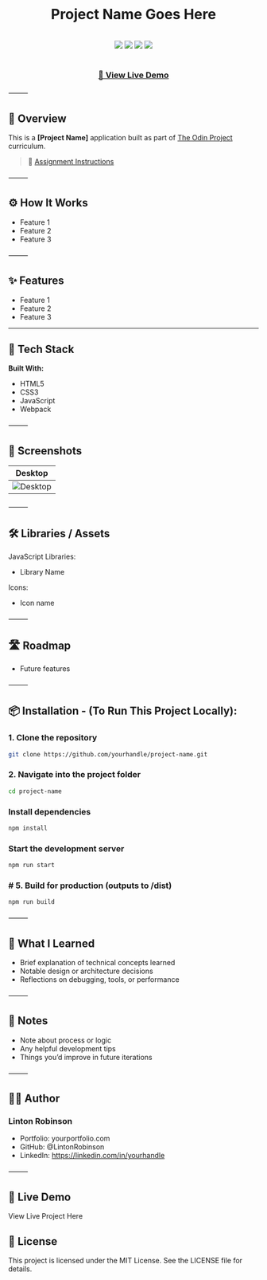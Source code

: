 <div align="center">
  <br>
  <h1>Project Name Goes Here</h1>
  <br>
  <div>
    <img src="https://img.shields.io/static/v1?label=&message=HTML&color=E34F26&style=for-the-badge&logo=HTML5&logoColor=white">
    <img src="https://img.shields.io/static/v1?label=&message=CSS&color=1572B6&style=for-the-badge&logo=CSS3&logoColor=white">
    <img src="https://img.shields.io/static/v1?label=&message=JavaScript&color=F7DF1E&style=for-the-badge&logo=javascript&logoColor=black">
    <img src="https://img.shields.io/static/v1?label=&message=Webpack&color=8DD6F9&style=for-the-badge&logo=webpack&logoColor=black">
  </div>
  <br>
  <h3><b><a href="#live-demo">🔗 View Live Demo</a></b></h3>
</div>

⸻

## 📖 Overview

This is a **[Project Name]** application built as part of [The Odin Project](https://www.theodinproject.com) curriculum.

> 📘 [Assignment Instructions](#link-to-assignment)

⸻

## ⚙️ How It Works

- Feature 1  
- Feature 2  
- Feature 3  

⸻

## ✨ Features

- Feature 1  
- Feature 2  
- Feature 3  

---

## 🔧 Tech Stack

**Built With:**

- HTML5  
- CSS3  
- JavaScript  
- Webpack  

⸻

## 📸 Screenshots

| Desktop | 
|--------|
| ![Desktop](./readme-assets/Desktop.png) | 

⸻

## 🛠️ Libraries / Assets

JavaScript Libraries:
- Library Name

Icons:
- Icon name

⸻

## 🛣️ Roadmap
- Future features 

⸻

## 📦 Installation - (To Run This Project Locally):

### 1. Clone the repository
```bash
git clone https://github.com/yourhandle/project-name.git
```
### 2. Navigate into the project folder
```bash
cd project-name
```
### Install dependencies
```bash
npm install
```
### Start the development server
```bash
npm run start
```
### # 5. Build for production (outputs to /dist)
```bash
npm run build
```





<!-- ⚠️ Set up environment variables or API keys if required. -->

⸻

## 🧠 What I Learned
- Brief explanation of technical concepts learned
- Notable design or architecture decisions
- Reflections on debugging, tools, or performance

⸻

## 🧪 Notes
- Note about process or logic
- Any helpful development tips
- Things you’d improve in future iterations

⸻



## 🙋‍♂ Author

### Linton Robinson
- Portfolio: yourportfolio.com
- GitHub: @LintonRobinson
- LinkedIn: https://linkedin.com/in/yourhandle

⸻

## 🔗 Live Demo

View Live Project Here

## 📄 License

This project is licensed under the MIT License. See the LICENSE file for details.
